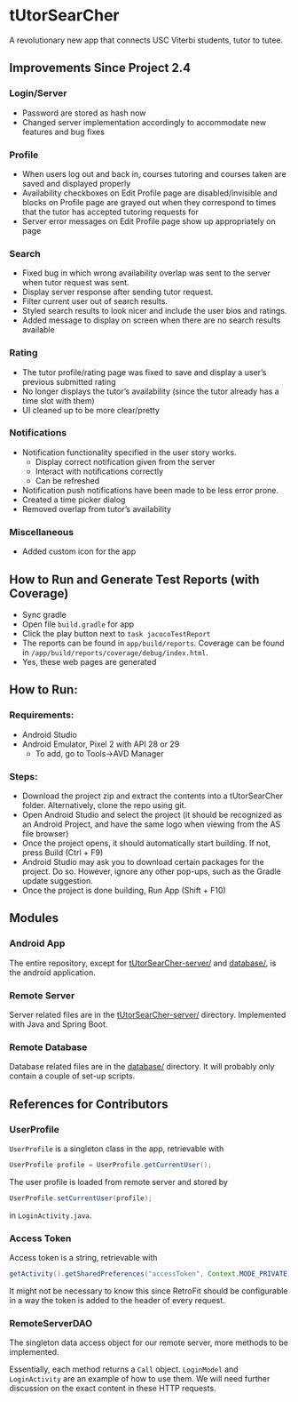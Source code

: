 # tUtorSearCher
A revolutionary new app that connects USC Viterbi students, tutor to tutee.

## Improvements Since Project 2.4

### Login/Server
- Password are stored as hash now
- Changed server implementation accordingly to accommodate new features and bug fixes
### Profile
- When users log out and back in, courses tutoring and courses taken are saved and displayed properly
- Availability checkboxes on Edit Profile page are disabled/invisible and blocks on Profile page are grayed out when they correspond to times that the tutor has accepted tutoring requests for
- Server error messages on Edit Profile page show up appropriately on page
### Search
- Fixed bug in which wrong availability overlap was sent to the server when tutor request was sent.
- Display server response after sending tutor request.
- Filter current user out of search results.
- Styled search results to look nicer and include the user bios and ratings.
- Added message to display on screen when there are no search results available
### Rating
- The tutor profile/rating page was fixed to save and display a user’s previous submitted rating
- No longer displays the tutor’s availability (since the tutor already has a time slot with them)
- UI cleaned up to be more clear/pretty
### Notifications
- Notification functionality specified in the user story works.
    - Display correct notification given from the server
    - Interact with notifications correctly
    - Can be refreshed
- Notification push notifications have been made to be less error prone.
- Created a time picker dialog
- Removed overlap from tutor’s availability
### Miscellaneous
- Added custom icon for the app

## How to Run and Generate Test Reports (with Coverage)
- Sync gradle
- Open file `build.gradle` for app
- Click the play button next to `task jacocoTestReport`
- The reports can be found in `app/build/reports`. Coverage can be found in `/app/build/reports/coverage/debug/index.html`.
- Yes, these web pages are generated

## How to Run:

### Requirements:
- Android Studio 
- Android Emulator, Pixel 2 with API 28 or 29
    - To add, go to Tools->AVD Manager 

### Steps:
  - Download the project zip and extract the contents into a tUtorSearCher folder. Alternatively, clone the repo using git.
  - Open Android Studio and select the project (it should be recognized as an Android Project, and have the same logo when viewing from     the AS file browser)
  - Once the project opens, it should automatically start building. If not, press Build (Ctrl + F9)
  - Android Studio may ask you to download certain packages for the project. Do so. However, ignore any other pop-ups, such as the        Gradle update suggestion.
  - Once the project is done building, Run App (Shift + F10)

## Modules
### Android App
The entire repository, except for [tUtorSearCher-server/](tUtorSearCher-server/) and [database/](database/), is the android application.
### Remote Server
Server related files are in the [tUtorSearCher-server/](tUtorSearCher-server/) directory. Implemented with Java and Spring Boot.
### Remote Database
Database related files are in the [database/](database/) directory. It will probably only contain a couple of set-up scripts.

## References for Contributors
### UserProfile
`UserProfile` is a singleton class in the app, retrievable with
```java
UserProfile profile = UserProfile.getCurrentUser();

```
The user profile is loaded from remote server and stored by
```java
UserProfile.setCurrentUser(profile);
```
in `LoginActivity.java`.

### Access Token
Access token is a string, retrievable with
```java
getActivity().getSharedPreferences("accessToken", Context.MODE_PRIVATE);
```
It might not be necessary to know this since RetroFit should be configurable in a way the token is added to the header of every request.

### RemoteServerDAO
The singleton data access object for our remote server, more methods to be implemented.

Essentially, each method returns a `Call` object. `LoginModel` and `LoginActivity` are an example of how to use them. We will need further discussion on the exact content in these HTTP requests.
